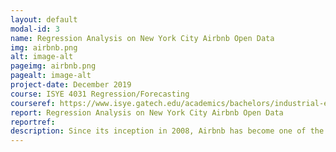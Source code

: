 ```yaml
---
layout: default
modal-id: 3
name: Regression Analysis on New York City Airbnb Open Data
img: airbnb.png
alt: image-alt
pageimg: airbnb.png
pagealt: image-alt
project-date: December 2019
course: ISYE 4031 Regression/Forecasting
courseref: https://www.isye.gatech.edu/academics/bachelors/industrial-engineering/courses
report: Regression Analysis on New York City Airbnb Open Data
reportref:
description: Since its inception in 2008, Airbnb has become one of the world’s largest marketplaces to connect people who want to rent out their homes with travelers. The price of one night’s rent at an Airbnb property can vary wildly based on factors such as location, reviews, and amenities. This project attempts to determine which factors have the most impact on the final listed price. The data exploration, mathematical regression models, and implementations in R, as well as solutions and comments on the applications are included.
---
```

